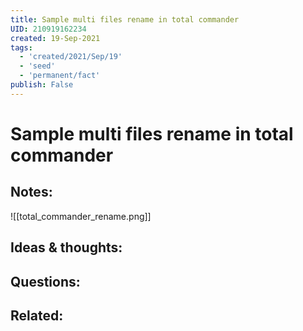 ```yaml
---
title: Sample multi files rename in total commander
UID: 210919162234
created: 19-Sep-2021
tags:
  - 'created/2021/Sep/19'
  - 'seed'
  - 'permanent/fact'
publish: False
---
```

# Sample multi files rename in total commander

## Notes:
![[total_commander_rename.png]]

## Ideas & thoughts:

## Questions:

## Related:

